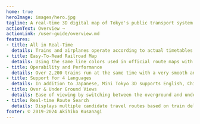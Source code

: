 ```yaml
---
home: true
heroImage: images/hero.jpg
tagline: A real-time 3D digital map of Tokyo's public transport system
actionText: Overview →
actionLink: /user-guide/overview.md
features:
- title: All in Real-Time
  details: Trains and airplanes operate according to actual timetables and real-time delay information
- title: Easy-To-Read Railroad Map
  details: Using the same line colors used in official route maps with appropriate offsets according to the zoom level
- title: Operability and Performance
  details: Over 2,200 trains run at the same time with a very smooth animation even on smartphones
- title: Support for 4 Languages
  details: In addition to Japanese, Mini Tokyo 3D supports English, Chinese (Simplified and Traditional) and Korean
- title: Over & Under Ground Views
  details: Ease of viewing by switching between the overground and underground railway networks
- title: Real-time Route Search
  details: Displays multiple candidate travel routes based on train delays on an easy-to-understand 3D map
footer: © 2019-2024 Akihiko Kusanagi
---
```

